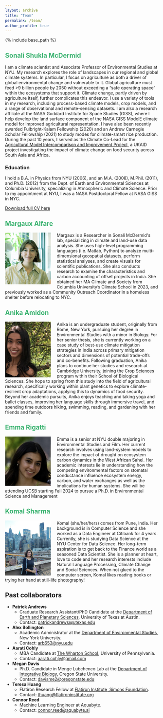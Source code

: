 ```yaml
---
layout: archive
title: "Team"
permalink: /team/
author_profile: true
---
```


{% include base_path %}

## <span style="color: MediumSeaGreen;">Sonali Shukla McDermid</span>

I am a climate scientist and Associate Professor of Environmental Studies at NYU. My research explores the role of landscapes in our regional and global climate systems. In particular, I focus on agriculture as both a driver of global environmental change and vulnerable to it. Global agriculture must feed >9 billion people by 2050 without exceeding a “safe operating space” within the ecosystems that support it. Climate change, partly driven by agriculture itself, further complicates this endeavor.  I use a variety of tools in my research, including process-based climate models, crop models, and a range of observational and remote-sensing datasets. I am also a research affiliate at the NASA Goddard Institute for Space Studies (GISS), where I help develop the land surface component of the NASA GISS ModelE climate model for improved agricultural representation. I have also been recently awarded Fulbright-Kalam Fellowship (2020) and an Andrew Carnegie Scholar Fellowship (2021) to study modes for climate-smart rice production. During the past 10 years, I served as the Climate Co-Lead for the <a href="https://www.agmip.org/">Agricultural Model Intercomparison and Improvement Project</a>, a UKAID project investigating the impact of climate change on food security across South Asia and Africa. 

### Education

I hold a B.A. in Physics from NYU (2006), and an M.A. (2008), M.Phil. (2011), and Ph.D. (2012) from the Dept. of Earth and Environmental Sciences at Columbia University, specializing in Atmospheric and Climate Science. Prior to my appointment at NYU, I was a NASA Postdoctoral Fellow at NASA GISS in NYC.

[Download full CV here](https://docs.google.com/document/d/1qgAQx0F1_fO5Ve1XdxUj_AWBa6nyBGGp2UCX0zeEVdk/edit)

## <span style="color: MediumSeaGreen;">Margaux Alfare</span>

<img style="float:left; margin-right: 20px;" width="150" src="/images/Margaux_bio.png">
Margaux is a Researcher in Sonali McDermid's lab, specializing in climate and land-use data analysis. She uses high-level programming languages (i.e. Matlab, Python) to analyze multi-dimensional geospatial datasets, perform statistical analyses, and create visuals for scientific publications. She also conducts research to examine the characteristics and carbon accounting of offset projects in India. She obtained her MA Climate and Society from Columbia University’s Climate School in 2023, and previously worked as a Community Outreach Coordinator in a homeless shelter before relocating to NYC.


## <span style="color: MediumSeaGreen;">Anika Amidon</span>

<img style="float:left; margin-right: 20px;" width="150" src="/images/Anika_pic.jpg"> 
Anika is an undergraduate student, originally from Rome, New York, pursuing her degree in Environmental Studies with a minor in Biology. For her senior thesis, she is currently working on a case study of best-use climate mitigation strategies in India across primary mitigation sectors and dimensions of potential trade-offs and co-benefits. Following graduation, Anika plans to continue her studies and research at Cambridge University, joining the Crop Sciences program within their School of Biological Sciences. She hope to spring from this study into the field of agricultural research, specifically working within plant genetics to explore climate-resilient crop adaptations, applying this to dynamics of food security. Beyond her academic pursuits, Anika enjoys teaching and taking yoga and ballet classes, improving her language skills through immersive travel, and spending time outdoors hiking, swimming, reading, and gardening with her friends and family.

## <span style="color: MediumSeaGreen;">Emma Rigatti</span>

<img style="float:left; margin-right: 20px;" width="150" src="/images/Emma_pic.jpg"> 
Emma is a senior at NYU double majoring in Environmental Studies and Film. Her current research involves using land-system models to explore the impact of drought on ecosystem carbon dynamics in the West African Sahel. Her academic interests lie in understanding how the competing environmental factors on stomatal conductance influence ecosystem energy, carbon, and water exchanges as well as the implications for human systems. She will be attending UCSB starting Fall 2024 to pursue a Ph.D. in Environmental Science and Management

## <span style="color: MediumSeaGreen;">Komal Sharma</span>

<img style="float:left; margin-right: 20px;" width="150" src="/images/Komal_pic.jpeg"> 
Komal (she/her/hers) comes from Pune, India. Her background is in Computer Science and she worked as a Data Engineer at Citibank for 4 years. Currently, she is studying Data Science at the NYU Center for Data Science. Her long-term aspiration is to get back to the Finance world as a seasoned Data Scientist. She is a planner at heart, love to code and her research interests include Natural Language Processing, Climate Change and Social Sciences. When not glued to the computer screen, Komal likes reading books or trying her hand at still-life photography!


## Past collaborators
* <strong>Patrick Andrews</strong>
  * Graduate Research Assistant/PhD Candidate at the <a href="https://eps.jsg.utexas.edu/">Department of Earth and Planetary Sciences</a>, University of Texas at Austin.
  * Contact: patrickandrews@utexas.edu
* <strong>Alex Bollington</strong>
  * Academic Administrator at the <a href="https://as.nyu.edu/departments/environment.html">Department of Environmental Studies</a>, New York University.
  * Contact: arb653@nyu.edu
* <strong>Aarati Cohly</strong>
  * MBA Candidate at <a href="https://www.wharton.upenn.edu/">The Wharton School</a>, University of Pennsylvania.
  * Contact: aarati.cohly@gmail.com
* <strong>Megan Davis</strong>
  * Ph.D. Candidate in Menge Lubchenco Lab at the <a href="https://ib.oregonstate.edu/">Department of Integrative Biology</a>, Oregon State University. 
  * Contact: davisme2@oregonstate.edu
* <strong>Teresa Huang</strong>
  * Flatiron Research Fellow at <a href="https://www.simonsfoundation.org/flatiron/">Flatiron Institute, Simons Foundation</a>.
  * Contact: thuang@flatironinstitute.org
* <strong>Connor Reed</strong>
  * Machine Learning Engineer at <a href="https://aquabyte.ai/">Aquabyte</a>.
  * Contact: connor.reed@aquabyte.ai
